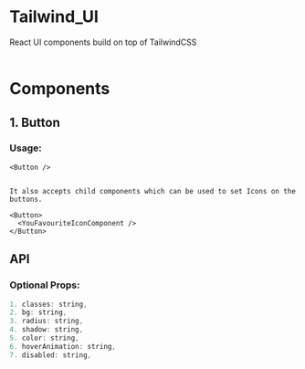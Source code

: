 # Tailwind_UI

React UI components build on top of TailwindCSS
<br/>
<br/>

# Components

## 1. Button

### Usage:

```
<Button />


It also accepts child components which can be used to set Icons on the buttons.

<Button>
  <YouFavouriteIconComponent />
</Button>

```

## API

### Optional Props:

```javascript
1. classes: string,
2. bg: string,
3. radius: string,
4. shadow: string,
5. color: string,
6. hoverAnimation: string,
7. disabled: string,
```
